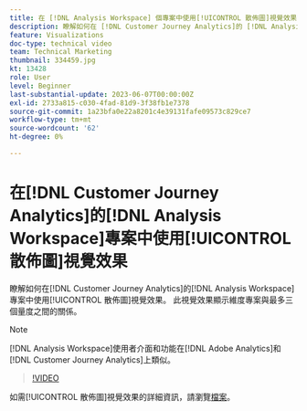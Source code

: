 ```yaml
---
title: 在 [!DNL Analysis Workspace] 個專案中使用[!UICONTROL 散佈圖]視覺效果
description: 瞭解如何在 [!DNL Customer Journey Analytics]的 [!DNL Analysis Workspace] 專案中使用[!UICONTROL 散佈圖]視覺效果。
feature: Visualizations
doc-type: technical video
team: Technical Marketing
thumbnail: 334459.jpg
kt: 13428
role: User
level: Beginner
last-substantial-update: 2023-06-07T00:00:00Z
exl-id: 2733a815-c030-4fad-81d9-3f38fb1e7378
source-git-commit: 1a23bfa0e22a8201c4e39131fafe09573c829ce7
workflow-type: tm+mt
source-wordcount: '62'
ht-degree: 0%

---
```


# 在[!DNL Customer Journey Analytics]的[!DNL Analysis Workspace]專案中使用[!UICONTROL 散佈圖]視覺效果

瞭解如何在[!DNL Customer Journey Analytics]的[!DNL Analysis Workspace]專案中使用[!UICONTROL 散佈圖]視覺效果。 此視覺效果顯示維度專案與最多三個量度之間的關係。

>[!NOTE]
>
>[!DNL Analysis Workspace]使用者介面和功能在[!DNL Adobe Analytics]和[!DNL Customer Journey Analytics]上類似。

>[!VIDEO](https://video.tv.adobe.com/v/334459/?quality=12&learn=on)

如需[!UICONTROL 散佈圖]視覺效果的詳細資訊，請瀏覽[檔案](https://experienceleague.adobe.com/docs/analytics-platform/using/cja-workspace/visualizations/scatterplot.html)。
